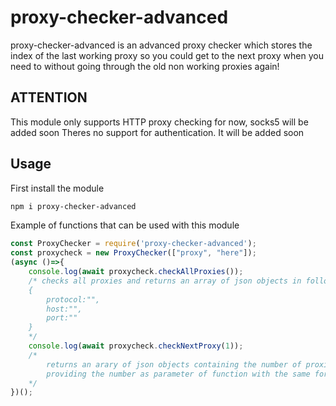 # proxy-checker-advanced

proxy-checker-advanced is an advanced proxy checker which stores the index of the last working proxy so 
you could get to the next proxy when you need to without going through the old non working proxies again!

## ATTENTION
This module only supports HTTP proxy checking for now, socks5 will be added soon
Theres no support for authentication. It will be added soon

## Usage
First install the module
```bash
npm i proxy-checker-advanced
```
Example of functions that can be used with this module
```js
const ProxyChecker = require('proxy-checker-advanced');
const proxycheck = new ProxyChecker(["proxy", "here"]);
(async ()=>{
    console.log(await proxycheck.checkAllProxies()); 
    /* checks all proxies and returns an array of json objects in following format
    {
        protocol:"",
        host:"",
        port:""
    }
    */
    console.log(await proxycheck.checkNextProxy(1));
    /*
        returns an arary of json objects containing the number of proxies requested by
        providing the number as parameter of function with the same format as checkAllProxies method
    */
})();

```
